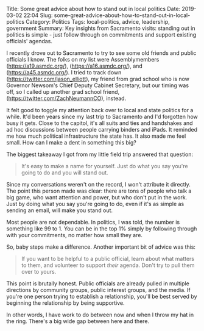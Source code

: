 Title: Some great advice about how to stand out in local politics
Date: 2019-03-02 22:04
Slug: some-great-advice-about-how-to-stand-out-in-local-politics
Category: Politics
Tags: local-politics, advice, leadership, government
Summary: Key insights from Sacramento visits: standing out in politics is simple - just follow through on commitments and support existing officials' agendas.

I recently drove out to Sacramento to try to see some old friends and public officials I know. The folks on my list were Assemblymembers (https://a19.asmdc.org/),  (https://a16.asmdc.org/), and (https://a45.asmdc.org/). I tried to track down (https://twitter.com/jason_elliott), my friend from grad school who is now Governor Newsom's Chief Deputy Cabinet Secretary, but our timing was off, so I called up another grad school friend, (https://twitter.com/ZachNeumannCO), instead. 

It felt good to toggle my attention back over to local and state politics for a while. It'd been years since my last trip to Sacramento and I'd forgotten how busy it gets. Close to the capitol, it's all suits and ties and handshakes and ad hoc discussions between people carrying binders and iPads. It reminded me how much political infrastructure the state has. It also made me feel small. How can I make a dent in something this big?

The biggest takeaway I got from my little field trip answered that question:

> It's easy to make a name for yourself. Just do what you say you're going to do and you will stand out.

Since my conversations weren't on the record, I won't attribute it directly. The point this person made was clear: there are tons of people who talk a big game, who want attention and power, but who don't put in the work. Just by doing what you say you're going to do, even if it's as simple as sending an email, will make you stand out. 

Most people are not dependable. In politics, I was told, the number is something like 99 to 1. You can be in the top 1% simply by following through with your commitments, no matter how small they are. 

So, baby steps make a difference. Another important bit of advice was this:

> If you want to be helpful to a public official, learn about what matters to them, and volunteer to support *their* agenda. Don't try to pull them over to yours.

This point is brutally honest. Public officials are already pulled in multiple directions by community groups, public interest groups, and the media. If you're one person trying to establish a relationship, you'll be best served by beginning the relationship by being supportive. 

In other words, I have work to do between now and when I throw my hat in the ring. There's a big wide gap between here and there.
